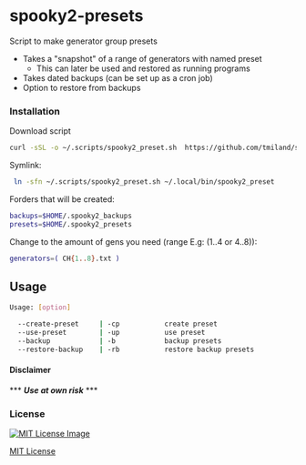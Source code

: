 # spooky2-presets
 Script to make generator group presets
 
 - Takes a "snapshot" of a range of generators with named preset
   - This can later be used and restored as running programs
 - Takes dated backups (can be set up as a cron job)
 - Option to restore from backups

 ### Installation

 Download script

 ```bash
 curl -sSL -o ~/.scripts/spooky2_preset.sh  https://github.com/tmiland/spooky2-presets/raw/main/spooky2_preset.sh
 ```

 Symlink:
 ```bash
  ln -sfn ~/.scripts/spooky2_preset.sh ~/.local/bin/spooky2_preset
 ```
Forders that will be created:

```bash
backups=$HOME/.spooky2_backups
presets=$HOME/.spooky2_presets
```

Change to the amount of gens you need (range E.g: (1..4 or 4..8)):
```bash
generators=( CH{1..8}.txt )
```

## Usage

```bash
Usage: [option]

  --create-preset     | -cp           create preset
  --use-preset        | -up           use preset
  --backup            | -b            backup presets
  --restore-backup    | -rb           restore backup presets
```

#### Disclaimer 

*** ***Use at own risk*** ***

### License

[![MIT License Image](https://upload.wikimedia.org/wikipedia/commons/thumb/0/0c/MIT_logo.svg/220px-MIT_logo.svg.png)](https://github.com/tmiland/spooky2-presets/blob/master/LICENSE)

[MIT License](https://github.com/tmiland/spooky2-presets/blob/master/LICENSE)